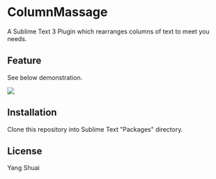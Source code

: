 ColumnMassage
=============

A Sublime Text 3 Plugin which rearranges columns of text to meet you needs.

## Feature

See below demonstration.

![](https://raw.githubusercontent.com/yangshuairocks/ColumnMassage/master/column_massage.gif)

## Installation

Clone this repository into Sublime Text "Packages" directory.

## License

Yang Shuai
